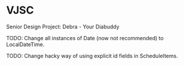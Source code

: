# VJSC
Senior Design Project: Debra - Your Diabuddy

TODO: Change all instances of Date (now not recommended) to LocalDateTime.

TODO: Change hacky way of using explicit id fields in ScheduleItems.
